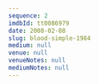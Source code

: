 ```yaml
---
sequence: 2
imdbId: tt0086979
date: 2008-02-08
slug: blood-simple-1984
medium: null
venue: null
venueNotes: null
mediumNotes: null
---
```


